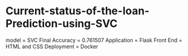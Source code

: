 # Current-status-of-the-loan-Prediction-using-SVC
model = SVC
Final Accuracy = 0.761507
Application = Flask
Front End = HTML and CSS
Deployment = Docker
